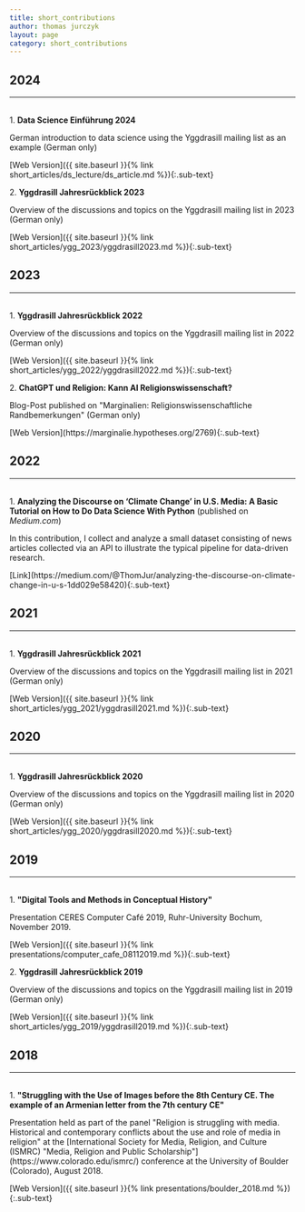 ```yaml
---
title: short_contributions
author: thomas jurczyk
layout: page
category: short_contributions
---
```

## 2024
***
&nbsp;  
1\. **Data Science Einführung 2024**  
<p class="sub-text">German introduction to data science using the Yggdrasill mailing list as an example (German only)</p>
[Web Version]({{ site.baseurl }}{% link short_articles/ds_lecture/ds_article.md %}){:.sub-text}

2\. **Yggdrasill Jahresrückblick 2023**  
<p class="sub-text"> Overview of the discussions and topics on the Yggdrasill mailing list in 2023 (German only)</p>
[Web Version]({{ site.baseurl }}{% link short_articles/ygg_2023/yggdrasill2023.md %}){:.sub-text}

## 2023
***
&nbsp;  
1\. **Yggdrasill Jahresrückblick 2022**  
<p class="sub-text"> Overview of the discussions and topics on the Yggdrasill mailing list in 2022 (German only)</p>
[Web Version]({{ site.baseurl }}{% link short_articles/ygg_2022/yggdrasill2022.md %}){:.sub-text}

2\. **ChatGPT und Religion: Kann AI Religionswissenschaft?**  
<p class="sub-text"> Blog-Post published on "Marginalien: Religionswissenschaftliche Randbemerkungen" (German only)</p>
[Web Version](https://marginalie.hypotheses.org/2769){:.sub-text}

## 2022
***
&nbsp;  
1\. **Analyzing the Discourse on ‘Climate Change’ in U.S. Media: A Basic Tutorial on How to Do Data Science With Python** (published on *Medium.com*)  
<p class="sub-text"> In this contribution, I collect and analyze a small dataset consisting of news articles collected via an API to illustrate the typical pipeline for data-driven research.</p>
[Link](https://medium.com/@ThomJur/analyzing-the-discourse-on-climate-change-in-u-s-1dd029e58420){:.sub-text}

## 2021
***
&nbsp;  
1\. **Yggdrasill Jahresrückblick 2021**  
<p class="sub-text"> Overview of the discussions and topics on the Yggdrasill mailing list in 2021 (German only)</p>
[Web Version]({{ site.baseurl }}{% link short_articles/ygg_2021/yggdrasill2021.md %}){:.sub-text}

## 2020
***
&nbsp;  
1\. **Yggdrasill Jahresrückblick 2020**  
<p class="sub-text"> Overview of the discussions and topics on the Yggdrasill mailing list in 2020 (German only)</p>
[Web Version]({{ site.baseurl }}{% link short_articles/ygg_2020/yggdrasill2020.md %}){:.sub-text}

## 2019
***
&nbsp;  
1\. **"Digital Tools and Methods in Conceptual History"**  
<p class="sub-text"> Presentation CERES Computer Café 2019, Ruhr-University Bochum, November 2019. </p>
[Web Version]({{ site.baseurl }}{% link presentations/computer_cafe_08112019.md %}){:.sub-text}

2\. **Yggdrasill Jahresrückblick 2019**  
<p class="sub-text"> Overview of the discussions and topics on the Yggdrasill mailing list in 2019 (German only)</p>
[Web Version]({{ site.baseurl }}{% link short_articles/ygg_2019/yggdrasill2019.md %}){:.sub-text}

## 2018
***
&nbsp;  
1\. **"Struggling with the Use of Images before the 8th Century CE. The example of an Armenian letter from the 7th century CE"**  
<p class="sub-text"> Presentation held as part of the panel "Religion is struggling with media. Historical and contemporary conflicts about the use and role of media in religion" at the [International Society for Media, Religion, and Culture (ISMRC) "Media, Religion and Public Scholarship"](https://www.colorado.edu/ismrc/) conference at the University of Boulder (Colorado), August 2018. </p>  
[Web Version]({{ site.baseurl }}{% link presentations/boulder_2018.md %}){:.sub-text}
